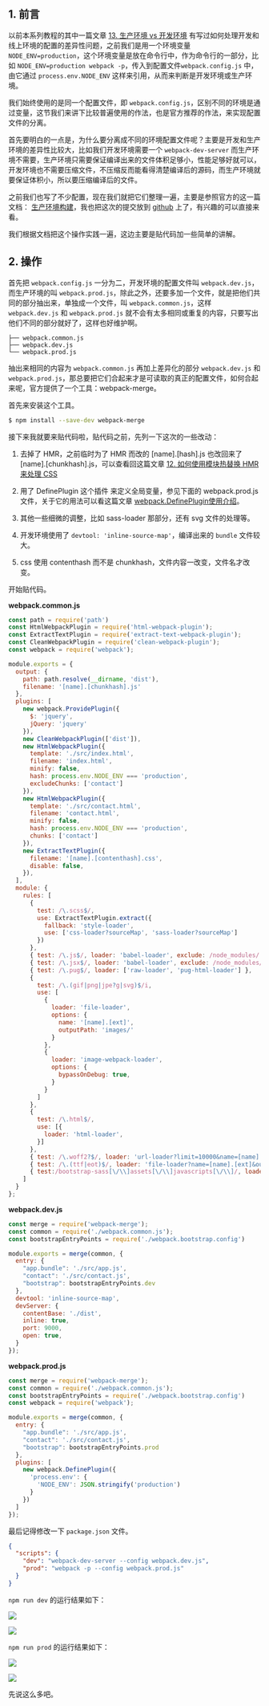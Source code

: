 ## 1. 前言

以前本系列教程的其中一篇文章 [13. 生产环境 vs 开发环境](https://www.rails365.net/articles/webpack-3-ling-ji-chu-ru-men-jiao-cheng-13-sheng-chan-huan-jing-vs-kai-fa-huan-jing) 有写过如何处理开发和线上环境的配置的差异性问题，之前我们是用一个环境变量 `NODE_ENV=production`，这个环境变量是放在命令行中，作为命令行的一部分，比如 `NODE_ENV=production webpack -p`，传入到配置文件`webpack.config.js` 中，由它通过 `process.env.NODE_ENV` 这样来引用，从而来判断是开发环境或生产环境。

我们始终使用的是同一个配置文件，即 `webpack.config.js`，区别不同的环境是通过变量，这节我们来讲下比较普遍使用的作法，也是官方推荐的作法，来实现配置文件的分离。

首先要明白的一点是，为什么要分离成不同的环境配置文件呢？主要是开发和生产环境的差异性比较大，比如我们开发环境需要一个 `webpack-dev-server` 而生产环境不需要，生产环境只需要保证编译出来的文件体积足够小，性能足够好就可以，开发环境也不需要压缩文件，不压缩反而能看得清楚编译后的源码，而生产环境就要保证体积小，所以要压缩编译后的文件。

之前我们也写了不少配置，现在我们就把它们整理一遍，主要是参照官方的这一篇文档： [生产环境构建](https://doc.webpack-china.org/guides/production/)，我也把这次的提交放到 [github](https://github.com/hfpp2012/hello-webpack/commit/f437da8069fed37bc934ee42e598e0e5ccaa2a5d) 上了，有兴趣的可以直接来看。

我们根据文档把这个操作实践一遍，这边主要是贴代码加一些简单的讲解。

## 2. 操作

首先把 `webpack.config.js` 一分为二，开发环境的配置文件叫 `webpack.dev.js`，而生产环境的叫 `webpack.prod.js`，除此之外，还要多加一个文件，就是把他们共同的部分抽出来，单独成一个文件，叫 `webpack.common.js`，这样 `webpack.dev.js` 和 `webpack.prod.js` 就不会有太多相同或重复的内容，只要写出他们不同的部分就好了，这样也好维护啊。

```
├── webpack.common.js
├── webpack.dev.js
└── webpack.prod.js
```

抽出来相同的内容为 `webpack.common.js` 再加上差异化的部分 `webpack.dev.js` 和 `webpack.prod.js`，那总要把它们合起来才是可读取的真正的配置文件，如何合起来呢，官方提供了一个工具：webpack-merge。

首先来安装这个工具。

``` bash
$ npm install --save-dev webpack-merge
```

接下来我就要来贴代码啦，贴代码之前，先列一下这次的一些改动：

1. 去掉了 HMR，之前临时为了 HMR 而改的 [name].[hash].js 也改回来了 [name].[chunkhash].js，可以查看回这篇文章 [12. 如何使用模块热替换 HMR 来处理 CSS](https://www.rails365.net/articles/webpack-3-ling-ji-chu-ru-men-jiao-cheng-12-ru-he-shi-yong-mo-kuai-re-ti-huan-hmr-lai-chu-li-css)

2. 用了 DefinePlugin 这个插件 来定义全局变量，参见下面的 webpack.prod.js 文件，关于它的用法可以看这篇文章 [webpack.DefinePlugin使用介绍](https://juejin.im/post/5868985461ff4b0057794959)。

3. 其他一些细微的调整，比如 sass-loader 那部分，还有 svg 文件的处理等。

4. 开发环境使用了 `devtool: 'inline-source-map'`，编译出来的 `bundle` 文件较大。

5. css 使用 contenthash 而不是 chunkhash，文件内容一改变，文件名才改变。

开始贴代码。

**webpack.common.js**

``` javascript
const path = require('path')
const HtmlWebpackPlugin = require('html-webpack-plugin');
const ExtractTextPlugin = require('extract-text-webpack-plugin');
const CleanWebpackPlugin = require('clean-webpack-plugin');
const webpack = require('webpack');

module.exports = {
  output: {
    path: path.resolve(__dirname, 'dist'),
    filename: '[name].[chunkhash].js'
  },
  plugins: [
    new webpack.ProvidePlugin({
      $: 'jquery',
      jQuery: 'jquery'
    }),
    new CleanWebpackPlugin(['dist']),
    new HtmlWebpackPlugin({
      template: './src/index.html',
      filename: 'index.html',
      minify: false,
      hash: process.env.NODE_ENV === 'production',
      excludeChunks: ['contact']
    }),
    new HtmlWebpackPlugin({
      template: './src/contact.html',
      filename: 'contact.html',
      minify: false,
      hash: process.env.NODE_ENV === 'production',
      chunks: ['contact']
    }),
    new ExtractTextPlugin({
      filename: '[name].[contenthash].css',
      disable: false,
    }),
  ],
  module: {
    rules: [
      {
        test: /\.scss$/,
        use: ExtractTextPlugin.extract({
          fallback: 'style-loader',
          use: ['css-loader?sourceMap', 'sass-loader?sourceMap']
        })
      },
      { test: /\.js$/, loader: 'babel-loader', exclude: /node_modules/ },
      { test: /\.jsx$/, loader: 'babel-loader', exclude: /node_modules/ },
      { test: /\.pug$/, loader: ['raw-loader', 'pug-html-loader'] },
      {
        test: /\.(gif|png|jpe?g|svg)$/i,
        use: [
          {
            loader: 'file-loader',
            options: {
              name: '[name].[ext]',
              outputPath: 'images/'
            }
          },
          {
            loader: 'image-webpack-loader',
            options: {
              bypassOnDebug: true,
            }
          }
        ]
      },
      {
        test: /\.html$/,
        use: [{
          loader: 'html-loader',
        }]
      },
      { test: /\.woff2?$/, loader: 'url-loader?limit=10000&name=[name].[ext]&outputPath=fonts/' },
      { test: /\.(ttf|eot)$/, loader: 'file-loader?name=[name].[ext]&outputPath=fonts/' },
      { test:/bootstrap-sass[\/\\]assets[\/\\]javascripts[\/\\]/, loader: 'imports-loader?jQuery=jquery' },
    ]
  }
};
```

**webpack.dev.js**

``` javascript
const merge = require('webpack-merge');
const common = require('./webpack.common.js');
const bootstrapEntryPoints = require('./webpack.bootstrap.config')

module.exports = merge(common, {
  entry: {
    "app.bundle": './src/app.js',
    "contact": './src/contact.js',
    "bootstrap": bootstrapEntryPoints.dev
  },
  devtool: 'inline-source-map',
  devServer: {
    contentBase: './dist',
    inline: true,
    port: 9000,
    open: true,
  }
});
```

**webpack.prod.js**

``` javascript
const merge = require('webpack-merge');
const common = require('./webpack.common.js');
const bootstrapEntryPoints = require('./webpack.bootstrap.config')
const webpack = require('webpack');

module.exports = merge(common, {
  entry: {
    "app.bundle": './src/app.js',
    "contact": './src/contact.js',
    "bootstrap": bootstrapEntryPoints.prod
  },
  plugins: [
    new webpack.DefinePlugin({
      'process.env': {
        'NODE_ENV': JSON.stringify('production')
      }
    })
  ]
});
```

最后记得修改一下 `package.json` 文件。

``` json
{
  "scripts": {
    "dev": "webpack-dev-server --config webpack.dev.js",
    "prod": "webpack -p --config webpack.prod.js"
  }
}
```

`npm run dev` 的运行结果如下：

![](https://rails365.oss-cn-shenzhen.aliyuncs.com/uploads/photo/image/517/2017/37a03ee75fae7866b9ba93e4a56dbdde.png)

![](https://rails365.oss-cn-shenzhen.aliyuncs.com/uploads/photo/image/518/2017/df2d3fed591be6ca779c55d814b44796.png)

`npm run prod` 的运行结果如下：

![](https://rails365.oss-cn-shenzhen.aliyuncs.com/uploads/photo/image/519/2017/4dea0f0a230fcce905230b1dca4235a5.png)

![](https://rails365.oss-cn-shenzhen.aliyuncs.com/uploads/photo/image/520/2017/bcbba6af37c7746c7471a682b2063f48.png)

先说这么多吧。